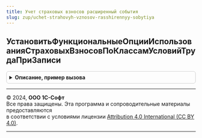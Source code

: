 ```yaml
---
title: Учет страховых взносов расширенный события
slug: zup/uchet-strahovyh-vznosov-rasshirennyy-sobytiya
---
```



## УстановитьФункциональныеОпцииИспользованияСтраховыхВзносовПоКлассамУсловийТрудаПриЗаписи
<details style="margin: 1em 0; padding: 0.5em; border: 1px solid #ccc; border-radius: 6px;">

<summary style="font-weight: bold; cursor: pointer;">Описание, пример вызова</summary>

```bsl

Процедура УстановитьФункциональныеОпцииИспользованияСтраховыхВзносовПоКлассамУсловийТрудаПриЗаписи(Источник, Отказ, Замещение) Экспорт
```

Пример вызова
```bsl
УчетСтраховыхВзносовРасширенныйСобытия.УстановитьФункциональныеОпцииИспользованияСтраховыхВзносовПоКлассамУсловийТрудаПриЗаписи(Источник, Отказ, Замещение) 
```
</details>

---

© 2024, **ООО 1С-Софт**  
Все права защищены. Эта программа и сопроводительные материалы предоставляются  
в соответствии с условиями лицензии [Attribution 4.0 International (CC BY 4.0)](https://creativecommons.org/licenses/by/4.0/legalcode).

---
